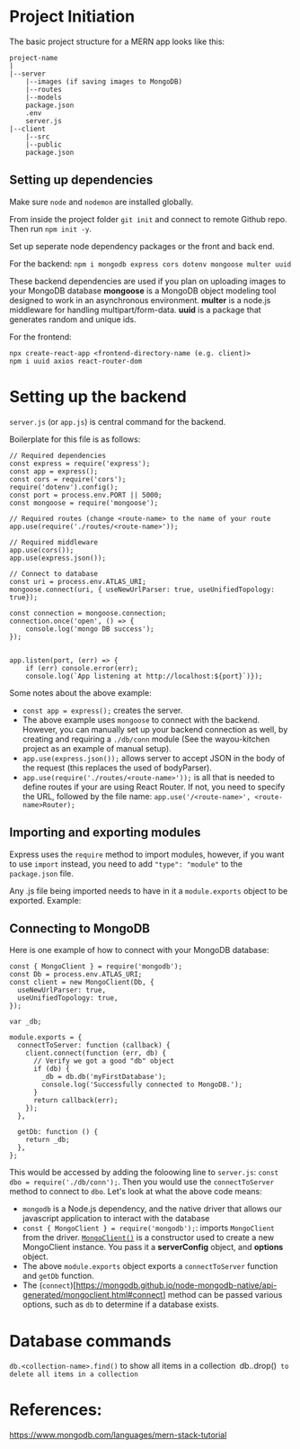 # Project Initiation

The basic project structure for a MERN app looks like this:
```
project-name
|
|--server
    |--images (if saving images to MongoDB)
    |--routes
    |--models
    package.json
    .env
    server.js
|--client
    |--src
    |--public
    package.json
```

## Setting up dependencies
Make sure `node` and `nodemon` are installed globally.

From inside the project folder `git init` and connect to remote Github repo. Then run `npm init -y`.

Set up seperate node dependency packages or the front and back end.

For the backend:
`npm i mongodb express cors dotenv mongoose multer uuid`

These backend dependencies are used if you plan on uploading images to your MongoDB database
**mongoose** is a MongoDB object modeling tool designed to work in an asynchronous environment.
**multer** is a node.js middleware for handling multipart/form-data.
**uuid** is a package that generates random and unique ids.

For the frontend:
```
npx create-react-app <frontend-directory-name (e.g. client)>
npm i uuid axios react-router-dom
```

# Setting up the backend
`server.js` (or `app.js`) is central command for the backend.

Boilerplate for this file is as follows:
```
// Required dependencies
const express = require('express');
const app = express();
const cors = require('cors');
require('dotenv').config();
const port = process.env.PORT || 5000;
const mongoose = require('mongoose');

// Required routes (change <route-name> to the name of your route
app.use(require('./routes/<route-name>'));

// Required middleware
app.use(cors());
app.use(express.json());

// Connect to database
const uri = process.env.ATLAS_URI;
mongoose.connect(uri, { useNewUrlParser: true, useUnifiedTopology: true});

const connection = mongoose.connection;
connection.once('open', () => {
    console.log('mongo DB success');
});


app.listen(port, (err) => {
    if (err) console.error(err);
    console.log(`App listening at http://localhost:${port}`)});
```

Some notes about the above example:
* `const app = express();` creates the server.
* The above example uses `mongoose` to connect with the backend. However, you can manually set up your backend connection as well, by creating and requiring a `./db/conn` module (See the wayou-kitchen project as an example of manual setup).
* `app.use(express.json());` allows server to accept JSON in the body of the request (this replaces the used of bodyParser).
* `app.use(require('./routes/<route-name>'));` is all that is needed to define routes if your are using React Router. If not, you need to specify the URL, followed by the file name: `app.use('/<route-name>', <route-name>Router);`

## Importing and exporting modules
Express uses the `require` method to import modules, however, if you want to use `import` instead, you need to add `"type": "module"` to the `package.json` file.

Any .js file being imported needs to have in it a `module.exports` object to be exported. Example:

## Connecting to MongoDB
Here is one example of how to connect with your MongoDB database:
```
const { MongoClient } = require('mongodb');
const Db = process.env.ATLAS_URI;
const client = new MongoClient(Db, {
  useNewUrlParser: true,
  useUnifiedTopology: true,
});

var _db;

module.exports = {
  connectToServer: function (callback) {
    client.connect(function (err, db) {
      // Verify we got a good "db" object
      if (db) {
        _db = db.db('myFirstDatabase');
        console.log('Successfully connected to MongoDB.');
      }
      return callback(err);
    });
  },

  getDb: function () {
    return _db;
  },
};
```
This would be accessed by adding the foloowing line to `server.js`: `const dbo = require('./db/conn');`. Then you would use the `connectToServer` method to connect to `dbo`.
Let's look at what the above code means:
* `mongodb` is a Node.js dependency, and the native driver that allows our javascript application to interact with the database
* `const { MongoClient } = require('mongodb');`: imports `MongoClient` from the driver. [`MongoClient()`](https://mongodb.github.io/node-mongodb-native/api-generated/mongoclient.html) is a constructor used to create a new MongoClient instance. You pass it a **serverConfig** object, and **options** object.
* The above `module.exports` object exports a `connectToServer` function and `getDb` function.
* The (`connect`)[https://mongodb.github.io/node-mongodb-native/api-generated/mongoclient.html#connect] method can be passed various options, such as `db` to determine if a database exists.


# Database commands
`db.<collection-name>.find()` to show all items in a collection`
`db.<collection-name>.drop()` to delete all items in a collection`

# References:
https://www.mongodb.com/languages/mern-stack-tutorial

